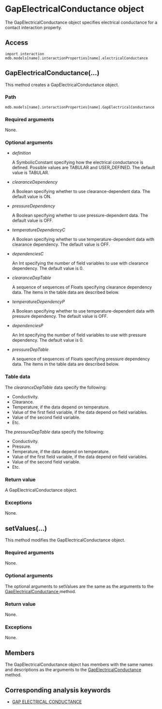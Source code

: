 # GapElectricalConductance object

The GapElectricalConductance object specifies electrical conductance for a contact interaction property.

## Access

```
import interaction
mdb.models[name].interactionProperties[name].electricalConductance
```

## GapElectricalConductance(...)



This method creates a GapElectricalConductance object.



### Path

```
mdb.models[name].interactionProperties[name].GapElectricalConductance
```

### Required arguments

None.

### Optional arguments

- *definition*

  A SymbolicConstant specifying how the electrical conductance is defined. Possible values are TABULAR and USER_DEFINED. The default value is TABULAR.

- *clearanceDependency*

  A Boolean specifying whether to use clearance-dependent data. The default value is ON.

- *pressureDependency*

  A Boolean specifying whether to use pressure-dependent data. The default value is OFF.

- *temperatureDependencyC*

  A Boolean specifying whether to use temperature-dependent data with clearance dependency. The default value is OFF.

- *dependenciesC*

  An Int specifying the number of field variables to use with clearance dependency. The default value is 0.

- *clearanceDepTable*

  A sequence of sequences of Floats specifying clearance dependency data. The items in the table data are described below.

- *temperatureDependencyP*

  A Boolean specifying whether to use temperature-dependent data with pressure dependency. The default value is OFF.

- *dependenciesP*

  An Int specifying the number of field variables to use with pressure dependency. The default value is 0.

- *pressureDepTable*

  A sequence of sequences of Floats specifying pressure dependency data. The items in the table data are described below.

### Table data

The *clearanceDepTable* data specify the following:

- Conductivity.
- Clearance.
- Temperature, if the data depend on temperature.
- Value of the first field variable, if the data depend on field variables.
- Value of the second field variable.
- Etc.

The *pressureDepTable* data specify the following:

- Conductivity.
- Pressure.
- Temperature, if the data depend on temperature.
- Value of the first field variable, if the data depend on field variables.
- Value of the second field variable.
- Etc.

### Return value

A GapElectricalConductance object.

### Exceptions

None.



## setValues(...)



This method modifies the GapElectricalConductance object.



### Required arguments

None.

### Optional arguments

The optional arguments to setValues are the same as the arguments to the [GapElectricalConductance ](https://help.3ds.com/2022/english/DSSIMULIA_Established/SIMACAEKERRefMap/simaker-c-gapelectricalconductancepyc.htm?ContextScope=all#simaker-gapelectricalconductancegapelectricalconductancepyc)method.

### Return value

None.

### Exceptions

None.



## Members

The GapElectricalConductance object has members with the same names and descriptions as the arguments to the [GapElectricalConductance ](https://help.3ds.com/2022/english/DSSIMULIA_Established/SIMACAEKERRefMap/simaker-c-gapelectricalconductancepyc.htm?ContextScope=all#simaker-gapelectricalconductancegapelectricalconductancepyc)method.



## Corresponding analysis keywords

- [GAP ELECTRICAL CONDUCTANCE](https://help.3ds.com/2022/english/DSSIMULIA_Established/SIMACAEKEYRefMap/simakey-r-gapelectricalconductance.htm?ContextScope=all#simakey-r-gapelectricalconductance)